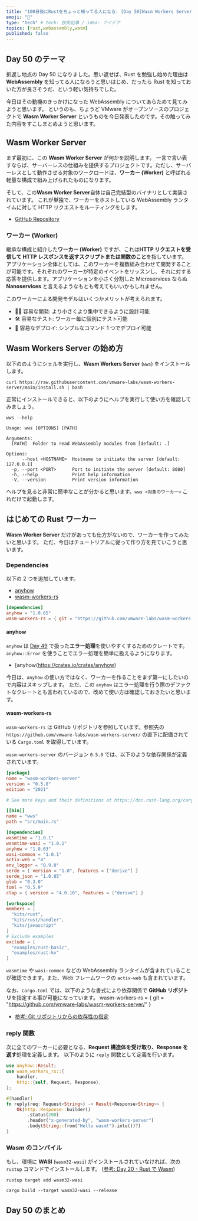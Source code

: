 ```yaml
---
title: "100日後にRustをちょっと知ってる人になる: [Day 50]Wasm Workers Server"
emoji: "🦀"
type: "tech" # tech: 技術記事 / idea: アイデア
topics: [rust,webassembly,wasm]
published: false
---
```

## Day 50 のテーマ

折返し地点の Day 50 になりました。思い返せば、Rust を勉強し始めた理由は **WebAssembly** を知ってる人になろうと思いはじめ、だったら Rust を知っておいた方が良さそうだ、という軽い気持ちでした。

今日はその動機のきっかけになった WebAssembly についてあらためて見てみようと思います。
というのも、ちょうど VMware がオープンソースのプロジェクトで **Wasm Worker Server** というものを今日発表したのです。その触ってみた内容をすこしまとめようと思います。

## Wasm Worker Server

まず最初に、この **Wasm Worker Server** が何かを説明します。
一言で言い表すならば、サーバーレスの仕組みを提供するプロジェクトです。ただし、サーバーレスとして動作させる対象のワークロードは、**ワーカー (Worker)** と呼ばれる軽量な構成で組み上げられたものになります。

そして、この**Wasm Worker Server**自体は自己完結型のバイナリとして実装されています。
これが単独で、ワーカーをホストしている WebAssembly ランタイムに対して HTTP リクエストをルーティングをします。

- [GitHub Repository](https://github.com/vmware-labs/wasm-workers-server)

### ワーカー (Worker)

継承な構成と紹介した**ワーカー (Worker)** ですが、これは**HTTP リクエストを受信して HTTP レスポンスを返すスクリプトまたは関数のこと**を指しています。
アプリケーション全体としては、このワーカーを複数組み合わせて開発することが可能です。それぞれのワーカーが特定のイベントをリッスンし、それに対する応答を提供します。アプリケーションを小さく分割した Microservices ならぬ **Nanoservices** と言えるようなもとも考えてもいいかもしれません。

このワーカーによる開発モデルはいくつかメリットが考えられます。

- 🧑‍💻 容易な開発: より小さくより集中できるように設計可能
- 🛠 容易なテスト: ワーカー毎に個別にテスト可能
- 🚀 容易なデプロイ: シンプルなコマンド 1 つでデプロイ可能

## Wasm Workers Server の始め方

以下ののようにシェルを実行し、**Wasm Workers Server** (`wws`) をインストールします。

```shell
curl https://raw.githubusercontent.com/vmware-labs/wasm-workers-server/main/install.sh | bash
```

正常にインストールできると、以下のようにヘルプを実行して使い方を確認してみましょう。

```shell
wws --help
```

```shell
Usage: wws [OPTIONS] [PATH]

Arguments:
  [PATH]  Folder to read WebAssembly modules from [default: .]

Options:
      --host <HOSTNAME>  Hostname to initiate the server [default: 127.0.0.1]
  -p, --port <PORT>      Port to initiate the server [default: 8080]
  -h, --help             Print help information
  -V, --version          Print version information
```

ヘルプを見ると非常に簡単なことが分かると思います。`wws <対象のワーカー>` これだけで起動します。

## はじめての Rust ワーカー

**Wasm Worker Server** だけがあっても仕方がないので、ワーカーを作ってみたいと思います。
ただ、今日はチュートリアルに従って作り方を見ていこうと思います。

### Dependencies

以下の 2 つを追加しています。

- [anyhow](https://docs.rs/anyhow/latest/anyhow/)
- [wasm-workers-rs](https://github.com/vmware-labs/wasm-workers-server)

```toml
[dependencies]
anyhow = "1.0.65"
wasm-workers-rs = { git = "https://github.com/vmware-labs/wasm-workers-server/" }
```

#### anyhow

`anyhow` は [Day 49](https://zenn.dev/shinyay/articles/hello-rust-day049) で扱った**エラー処理**を使いやすくするためのクレートです。`anyhow::Error` を使うことでエラー処理を簡単に扱えるようになります。

- [anyhow(https://crates.io/crates/anyhow)

今日は、`anyhow` の使い方ではなく、ワーカーを作ることをまず第一にしたいので内容はスキップします。
ただ、この `anyhow` はエラー処理を行う際のデファクトなクレートとも言われているので、改めて使い方は確認しておきたいと思います。

#### wasm-workers-rs

`wasm-workers-rs` は GitHub リポジトリを参照しています。参照先の `https://github.com/vmware-labs/wasm-workers-server/` の直下に配備されている `Cargo.toml` を取得しています。

`wasm-workers-server` のバージョン `0.5.0` では、以下のような依存関係が定義されています。

```toml
[package]
name = "wasm-workers-server"
version = "0.5.0"
edition = "2021"

# See more keys and their definitions at https://doc.rust-lang.org/cargo/reference/manifest.html

[[bin]]
name = "wws"
path = "src/main.rs"

[dependencies]
wasmtime = "1.0.1"
wasmtime-wasi = "1.0.1"
anyhow = "1.0.63"
wasi-common = "1.0.1"
actix-web = "4"
env_logger = "0.9.0"
serde = { version = "1.0", features = ["derive"] }
serde_json = "1.0.85"
glob = "0.3.0"
toml = "0.5.9"
clap = { version = "4.0.10", features = ["derive"] }

[workspace]
members = [
  "kits/rust",
  "kits/rust/handler",
  "kits/javascript"
]
# Exclude examples
exclude = [
  "examples/rust-basic",
  "examples/rust-kv"
]
```

`wasmtime` や `wasi-common` などの WebAssembly ランタイムが含まれていることが確認できます。また、Web フレームワークの `actix-web` も含まれています。

なお、`Cargo.toml` では、以下のような書式により依存関係で **GitHub リポジトリ**を指定する事が可能になっています。
wasm-workers-rs = { git = "https://github.com/vmware-labs/wasm-workers-server/" }

- [参考: Git リポジトリからの依存性の指定](https://doc.rust-lang.org/cargo/reference/specifying-dependencies.html#specifying-dependencies-from-git-repositories)

### reply 関数

次に全てのワーカーに必要となる、**Request<String> 構造体を受け取り、Response<String> を返す**処理を定義します。
以下のように `reply` 関数として定義を行います。

```rust
use anyhow::Result;
use wasm_workers_rs::{
    handler,
    http::{self, Request, Response},
};

#[handler]
fn reply(req: Request<String>) -> Result<Response<String>> {
    Ok(http::Response::builder()
        .status(200)
        .header("x-generated-by", "wasm-workers-server")
        .body(String::from("Hello wasm!").into())?)
}
```

### Wasm のコンパイル

もし、環境に **WASI** (`wasm32-wasi`) がインストールされていなければ、次の `rustup` コマンドでインストールします。
([参考: Day 20 - Rust で Wasm](https://zenn.dev/shinyay/articles/hello-rust-day020))

```shell
rustup target add wasm32-wasi
```

```shell
cargo build --target wasm32-wasi --release
```

## Day 50 のまとめ
